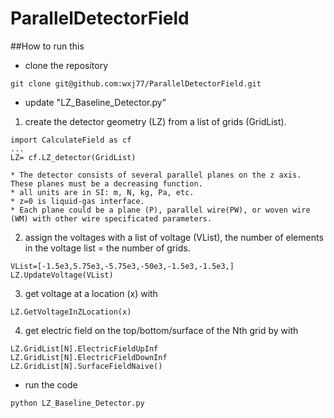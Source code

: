 # ParallelDetectorField

##How to run this

* clone the repository
```
git clone git@github.com:wxj77/ParallelDetectorField.git
```

* update "LZ_Baseline_Detector.py" 
1. create the detector geometry (LZ) from a list of grids (GridList).
    
```
import CalculateField as cf
...
LZ= cf.LZ_detector(GridList)
```
    
	* The detector consists of several parallel planes on the z axis. These planes must be a decreasing function.
	* all units are in SI: m, N, kg, Pa, etc.
	* z=0 is liquid-gas interface. 
	* Each plane could be a plane (P), parallel wire(PW), or woven wire (WM) with other wire specificated parameters.
   
2. assign the voltages with a list of voltage (VList), the number of elements in the voltage list = the number of grids.
    
```
VList=[-1.5e3,5.75e3,-5.75e3,-50e3,-1.5e3,-1.5e3,]
LZ.UpdateVoltage(VList)
```
    
3. get voltage at a location (x) with 

```
LZ.GetVoltageInZLocation(x)
```

4. get electric field on the top/bottom/surface of the Nth grid by with 

```
LZ.GridList[N].ElectricFieldUpInf
LZ.GridList[N].ElectricFieldDownInf
LZ.GridList[N].SurfaceFieldNaive()
```


* run the code 
```
python LZ_Baseline_Detector.py
```





